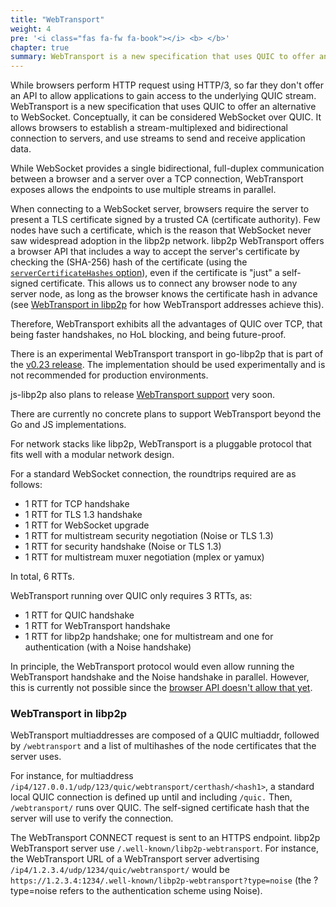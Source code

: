 ```yaml
---
title: "WebTransport"
weight: 4
pre: '<i class="fas fa-fw fa-book"></i> <b> </b>'
chapter: true
summary: WebTransport is a new specification that uses QUIC to offer an alternative to WebSocket. Conceptually, it can be considered WebSocket over QUIC.Learn about WebTransport and how it is used in libp2p.
---
```


While browsers perform HTTP request using HTTP/3, so far they don't offer an API to allow
applications to gain access to the underlying QUIC stream.
WebTransport is a new specification that uses QUIC to offer an alternative to
WebSocket. Conceptually, it can be considered WebSocket over QUIC.
It allows browsers to establish a stream-multiplexed and bidirectional connection
to servers, and use streams to send and receive application data.

While WebSocket provides a single bidirectional, full-duplex communication between a
browser and a server over a TCP connection, WebTransport exposes allows the endpoints to use multiple
streams in parallel.

When connecting to a WebSocket server, browsers require the server to present a
TLS certificate signed by a trusted CA (certificate authority). Few nodes have such
a certificate, which is the reason that WebSocket never saw widespread adoption in the
libp2p network. libp2p WebTransport offers a browser API that includes a way to
accept the server's certificate by checking the (SHA-256) hash of the certificate
(using the
[`serverCertificateHashes` option](https://www.w3.org/TR/webtransport/#dom-webtransportoptions-servercertificatehashes)),
even if the certificate is "just" a self-signed certificate. This allows us to connect
any browser node to any server node, as long as the browser knows the certificate hash in
advance (see [WebTransport in libp2p](#webtransport-in-libp2p) for how WebTransport addresses
achieve this).

Therefore, WebTransport exhibits all the advantages of QUIC over TCP, that being
faster handshakes, no HoL blocking, and being future-proof.

<!-- ADD NOTICE -->
There is an experimental WebTransport transport in go-libp2p that is part
of the [v0.23 release](https://github.com/libp2p/go-libp2p/releases/tag/v0.23.0).
The implementation should be used experimentally and is not recommended for production
environments.

js-libp2p also plans to release
[WebTransport support](https://github.com/libp2p/js-libp2p-webtransport) very soon.

There are currently no concrete plans to support WebTransport beyond the Go and JS
implementations.

<!-- ends -->

For network stacks like libp2p, WebTransport is a pluggable
protocol that fits well with a modular network design.

For a standard WebSocket connection, the roundtrips required are as follows:

- 1 RTT for TCP handshake
- 1 RTT for TLS 1.3 handshake
- 1 RTT for WebSocket upgrade
- 1 RTT for multistream security negotiation (Noise or TLS 1.3)
- 1 RTT for security handshake (Noise or TLS 1.3)
- 1 RTT for multistream muxer negotiation (mplex or yamux)

In total, 6 RTTs.

WebTransport running over QUIC only requires 3 RTTs, as:

- 1 RTT for QUIC handshake
- 1 RTT for WebTransport handshake
- 1 RTT for libp2p handshake; one for multistream and one for authentication
  (with a Noise handshake)

In principle, the WebTransport protocol would even allow running the WebTransport
handshake and the Noise handshake in parallel. However, this is currently not
possible since the [browser API doesn't allow that yet](https://github.com/w3c/webtransport/issues/409).

### WebTransport in libp2p

WebTransport multiaddresses are composed of a QUIC multiaddr, followed
by `/webtransport` and a list of multihashes of the node certificates that the server uses.

For instance, for multiaddress `/ip4/127.0.0.1/udp/123/quic/webtransport/certhash/<hash1>`,
a standard local QUIC connection is defined up until and including `/quic.`
Then, `/webtransport/` runs over QUIC. The self-signed certificate hash that the
server will use to verify the connection.

The WebTransport CONNECT request is sent to an HTTPS endpoint. libp2p WebTransport server use
`/.well-known/libp2p-webtransport`. For instance, the WebTransport URL of a WebTransport
server advertising `/ip4/1.2.3.4/udp/1234/quic/webtransport/` would be
`https://1.2.3.4:1234/.well-known/libp2p-webtransport?type=noise`
(the ?type=noise refers to the authentication scheme using Noise).
